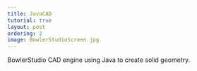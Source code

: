 ```yaml
---
title: JavaCAD
tutorial: true
layout: post
ordering: 2
image: BowlerStudioScreen.jpg
---
```


BowlerStudio CAD engine using Java to create solid geometry. 